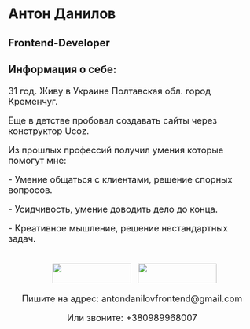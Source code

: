 # Антон Данилов
## Frontend-Developer
<div style="font-size: 18px">
      <h3>Информация о себе:</h3>
      <p>31 год. Живу в Украине Полтавская обл. город Кременчуг.</p>
      <p>Еще в детстве пробовал создавать сайты через конструктор Ucoz.</p>
      <p>Из прошлых профессий получил умения которые помогут мне:</p>
      <p>- Умение общаться с клиентами, решение спорных вопросов.</p>
      <p>- Усидчивость, умение доводить дело до конца.</p>
      <p>- Креативное мышление, решение нестандартных задач.</p>
    </div>
 <div align="center" style="margin: 40px 0">
      <div>
        <a
          style="margin: 0 10px; text-decoration: none"
          target="_blank"
          href="https://www.linkedin.com/in/anton-danilov-b81994215/"
        >
          <img
            width="160px"
            height="40px"
            src="https://img.shields.io/badge/LinkedIn-0077B5?style=for-the-badge&logo=linkedin&logoColor=white"
          />
        </a>
        <a target="_blank" href="https://www.instagram.com/altairatl/?hl=ru">
          <img
            width="160px"
            height="40px"
            src="https://img.shields.io/badge/Instagram-E4405F?style=for-the-badge&logo=instagram&logoColor=white"
          />
        </a>
      </div>
      <p style="font-size: 18px">
        Пишите на адрес:
        <a
          style="text-decoration: none"
          href="mailto:antondanilovfrontend@gmail.com"
          >antondanilovfrontend@gmail.com</a
        >
      </p>
      <p style="font-size: 18px">
        Или звоните:
        <a style="text-decoration: none" href="tel:+380989968007"
          >+380989968007</a
        >
      </p>
    </div>
    

